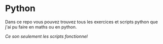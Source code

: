 # Python
Dans ce repo vous pouvez trouvez tous les exercices et scripts python que j'ai pu faire en maths ou en python.  

*Ce son seulement les scripts fonctionnel*
